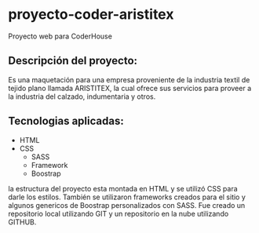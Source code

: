 # proyecto-coder-aristitex
Proyecto web para CoderHouse

## Descripción del proyecto:

Es una maquetación para una empresa proveniente de la industria textil de tejido plano llamada ARISTITEX, la cual ofrece sus servicios para proveer a la industria del calzado, indumentaria y otros.

## Tecnologias aplicadas:

* HTML
* CSS
  * SASS
  * Framework
  * Boostrap

la estructura del proyecto esta montada en HTML y se utilizó CSS para darle los estilos. También se utilizaron frameworks creados para el sitio y algunos genericos de Boostrap personalizados con SASS. Fue creado un repositorio local utilizando GIT y un repositorio en la nube utilizando GITHUB.

